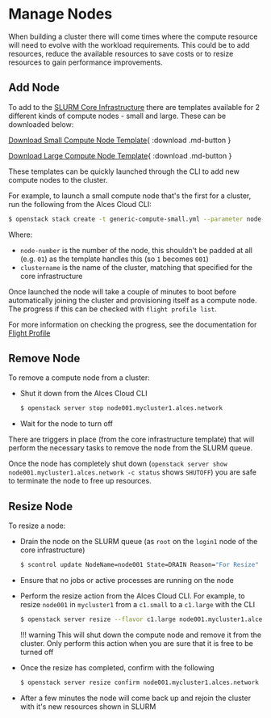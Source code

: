 # Manage Nodes 

When building a cluster there will come times where the compute resource will need to evolve with the workload requirements. This could be to add resources, reduce the available resources to save costs or to resize resources to gain performance improvements. 

## Add Node

To add to the [SLURM Core Infrastructure](launch-core-infra.md) there are templates available for 2 different kinds of compute nodes - small and large. These can be downloaded below:

[Download Small Compute Node Template](templates/generic-compute-small.yml){ :download .md-button }

[Download Large Compute Node Template](templates/generic-compute-large.yml){ :download .md-button }

These templates can be quickly launched through the CLI to add new compute nodes to the cluster. 

For example, to launch a small compute node that's the first for a cluster, run the following from the Alces Cloud CLI: 
```bash
$ openstack stack create -t generic-compute-small.yml --parameter node-number=1 --parameter clustername=mycluster1 mycluster1-node1 --wait
```

Where:

- `node-number` is the number of the node, this shouldn't be padded at all (e.g. `01`) as the template handles this (so `1` becomes `001`) 
- `clustername` is the name of the cluster, matching that specified for the core infrastructure

Once launched the node will take a couple of minutes to boot before automatically joining the cluster and provisioning itself as a compute node. The progress if this can be checked with `flight profile list`. 

For more information on checking the progress, see the documentation for [Flight Profile](../../../flight-environment/use-flight/flight-admin-tools/profile.md)

## Remove Node

To remove a compute node from a cluster:

- Shut it down from the Alces Cloud CLI
    ```bash
    $ openstack server stop node001.mycluster1.alces.network
    ```
- Wait for the node to turn off

There are triggers in place (from the core infrastructure template) that will perform the necessary tasks to remove the node from the SLURM queue.

Once the node has completely shut down (`openstack server show node001.mycluster1.alces.network -c status` shows `SHUTOFF`) you are safe to terminate the node to free up resources.

## Resize Node 

To resize a node:

- Drain the node on the SLURM queue (as `root` on the `login1` node of the core infrastructure)
    ```bash
    $ scontrol update NodeName=node001 State=DRAIN Reason="For Resize"
    ```
- Ensure that no jobs or active processes are running on the node
- Perform the resize action from the Alces Cloud CLI. For example, to resize `node001` in `mycluster1` from a `c1.small` to a `c1.large` with the CLI
    ```bash
    $ openstack server resize --flavor c1.large node001.mycluster1.alces.network --wait
    ```

    !!! warning
        This will shut down the compute node and remove it from the cluster. Only perform this action when you are sure that it is free to be turned off

- Once the resize has completed, confirm with the following
    ```bash
    $ openstack server resize confirm node001.mycluster1.alces.network
    ```
- After a few minutes the node will come back up and rejoin the cluster with it's new resources shown in SLURM
